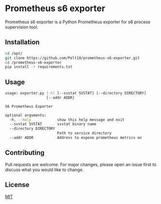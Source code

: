 # Prometheus s6 exporter
Prometheus s6 exporter is a Python Prometheus exporter for s6 process supervision tool. 

## Installation

```bash
cd /opt/
git clone https://github.com/Pelt10/prometheus-s6-exporter.git
cd /prometheus-s6-exporter
pip install -r requirements.txt
```

## Usage

```bash
usage: exporter.py [-h] [--svstat SVSTAT] [--directory DIRECTORY]
                   [--addr ADDR]

S6 Prometheus Exporter

optional arguments:
  -h, --help            show this help message and exit
  --svstat SVSTAT       svstat binary name
  --directory DIRECTORY
                        Path to service directory
  --addr ADDR           Address to expose prometheus metrics on
```

## Contributing
Pull requests are welcome. For major changes, please open an issue first to discuss what you would like to change.

## License
[MIT](https://choosealicense.com/licenses/mit/)
